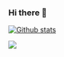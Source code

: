### Hi there 👋

[![Github stats](https://github-readme-stats.vercel.app/api?username=torokmark&count_private=true&show_icons=true&hide_border=true&theme=merko)](https://github.com/guiinow/github-readme-stats)


<a href="https://github-readme-stats.anuraghazra1.vercel.app/api/top-langs/?username=torokmark">
  <img align="center" src="https://github-readme-stats.anuraghazra1.vercel.app/api/top-langs/?username=torokmark&layout=compact&theme=merko" />
</a>

<!--
**torokmark/torokmark** is a ✨ _special_ ✨ repository because its `README.md` (this file) appears on your GitHub profile.

Here are some ideas to get you started:

- 🔭 I’m currently working on ...
- 🌱 I’m currently learning ...
- 👯 I’m looking to collaborate on ...
- 🤔 I’m looking for help with ...
- 💬 Ask me about ...
- 📫 How to reach me: ...
- 😄 Pronouns: ...
- ⚡ Fun fact: ...
-->
